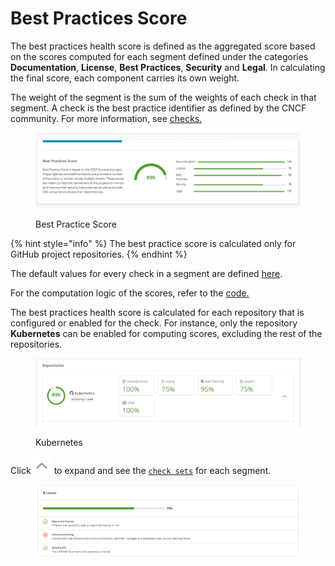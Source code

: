 # Best Practices Score

The best practices health score is defined as the aggregated score based on the scores computed for each segment defined under the categories **Documentation**, **License**, **Best Practices**, **Security** and **Legal**. In calculating the final score, each component carries its own weight.

The weight of the segment is the sum of the weights of each check in that segment. A check is the best practice identifier as defined by the CNCF community. For more information, see [checks.](checks/)

<figure><img src="../../../../../.gitbook/assets/Best_practise_score.PNG" alt=""><figcaption><p>Best Practice Score</p></figcaption></figure>

{% hint style="info" %}
The best practice score is calculated only for GitHub project repositories.
{% endhint %}

The default values for every check in a segment are defined [here](https://github.com/cncf/clomonitor/blob/d784f53c0e974c297707801ba3eff4739223b5b4/clomonitor-core/src/config.rs#L41).

For the computation logic of the scores, refer to the [code.](https://github.com/cncf/clomonitor/blob/d784f53c0e974c297707801ba3eff4739223b5b4/clomonitor-core/src/score/mod.rs#L229)

The best practices health score is calculated for each repository that is configured or enabled for the check. For instance, only the repository **Kubernetes** can be enabled for computing scores, excluding the rest of the repositories.&#x20;

<figure><img src="../../../../../.gitbook/assets/Kubernetes.PNG" alt=""><figcaption><p>Kubernetes</p></figcaption></figure>

Click![](<../../../../../.gitbook/assets/image (130).png>) to expand and see the [`check sets`](checks/) for each segment.

<figure><img src="../../../../../.gitbook/assets/License.PNG" alt=""><figcaption></figcaption></figure>

